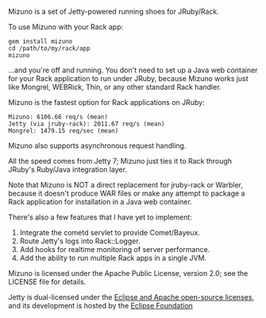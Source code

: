 Mizuno is a set of Jetty-powered running shoes for JRuby/Rack.

To use Mizuno with your Rack app:

    gem install mizuno
    cd /path/to/my/rack/app
    mizuno

...and you're off and running.  You don't need to set up a Java web
container for your Rack application to run under JRuby, because Mizuno
works just like Mongrel, WEBRick, Thin, or any other standard Rack
handler.

Mizuno is the fastest option for Rack applications on JRuby:

    Mizuno: 6106.66 req/s (mean)
    Jetty (via jruby-rack): 2011.67 req/s (mean)
    Mongrel: 1479.15 req/sec (mean)

Mizuno also supports asynchronous request handling.

All the speed comes from Jetty 7; Mizuno just ties it to Rack through
JRuby's Ruby/Java integration layer.

Note that Mizuno is NOT a direct replacement for jruby-rack or Warbler,
because it doesn't produce WAR files or make any attempt to package a
Rack application for installation in a Java web container.

There's also a few features that I have yet to implement:

1. Integrate the cometd servlet to provide Comet/Bayeux.
2. Route Jetty's logs into Rack::Logger.
3. Add hooks for realtime monitoring of server performance.
4. Add the ability to run multiple Rack apps in a single JVM.

Mizuno is licensed under the Apache Public License, version 2.0; see
the LICENSE file for details.

Jetty is dual-licensed under the [Eclipse and Apache open-source 
licenses](http://www.eclipse.org/jetty/licenses.php), and its
development is hosted by the [Eclipse 
Foundation](http://www.eclipse.org/jetty/)
